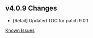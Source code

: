 ## v4.0.9 Changes

* [Retail] Updated TOC for patch 9.0.1

[Known Issues](http://support.tradeskillmaster.com/display/KB/TSM4+Currently+Known+Issues)

